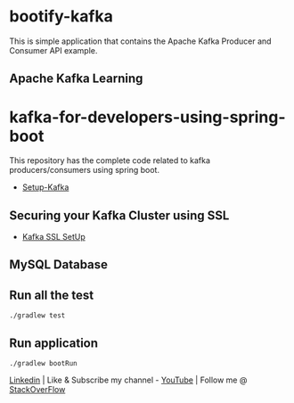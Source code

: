 # bootify-kafka
This is simple application that contains the Apache Kafka Producer and Consumer API example.

## Apache Kafka Learning

# kafka-for-developers-using-spring-boot

This repository has the complete code related to kafka producers/consumers using spring boot.



- [Setup-Kafka](https://github.com/saurabhshcs/apache-kafka-developer-guide/blob/main/README.md)

## Securing your Kafka Cluster using SSL

- [Kafka SSL SetUp](https://github.com/saurabhshcs/apache-kafka-developer-guide/blob/main/Kafka_Security_config.md)

## MySQL Database

## Run all the test 

`
./gradlew test
`

## Run application
`
./gradlew bootRun
`



[Linkedin](https://www.linkedin.com/in/saurabhshcs/) | Like & Subscribe my channel - [YouTube](https://www.youtube.com/channel/UCSQqjPw7_tfx1Ie4yYHbcxQ?pbjreload=102) | Follow me @ [StackOverFlow](https://stackoverflow.com/users/10719720/saurabhshcs?tab=profile)
